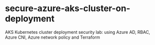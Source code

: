# secure-azure-aks-cluster-on-deployment
AKS Kubernetes cluster deployment security lab: using Azure AD, RBAC, Azure CNI, Azure network policy and Terraform

